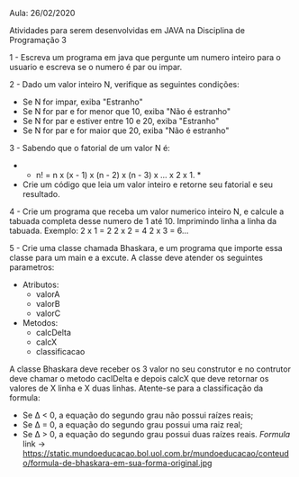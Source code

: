 Aula: 26/02/2020

Atividades para serem desenvolvidas em JAVA na Disciplina de Programação 3

1 - Escreva um programa em java que pergunte um numero inteiro para o usuario e escreva se o numero é par ou impar.

2 - Dado um valor inteiro N, verifique as seguintes condições: 
  - Se N for impar, exiba "Estranho" 
  - Se N for par e for menor que 10, exiba "Não é estranho" 
  - Se N for par e estiver entre 10 e 20, exiba "Estranho" 
  - Se N for par e for maior que 20, exiba "Não é estranho"

3 - Sabendo que o fatorial de um valor N é: 
- * n! = n x (x - 1) x (n - 2) x (n - 3) x ... x 2 x 1. *
- Crie um código que leia um valor inteiro e retorne seu fatorial e seu resultado.

4 - Crie um programa que receba um valor numerico inteiro N, e calcule a tabuada completa desse numero de 1 até 10. 
    Imprimindo linha a linha da tabuada. 
    Exemplo:
    2 x 1 = 2 
    2 x 2 = 4
    2 x 3 = 6...
    
5 - Crie uma classe chamada Bhaskara, e um programa que importe essa classe para um main e a excute. A classe deve atender os seguintes parametros:
  - Atributos:
    - valorA
    - valorB
    - valorC
  - Metodos:
    - calcDelta
    - calcX
    - classificacao
  
  A classe Bhaskara deve receber os 3 valor no seu construtor e no contrutor deve chamar o metodo caclDelta e depois calcX que deve retornar os valores de X linha e X duas linhas. Atente-se para a classificação da formula:
  - Se Δ < 0, a equação do segundo grau não possui raízes reais;
  - Se Δ = 0, a equação do segundo grau possui uma raiz real;
  - Se Δ > 0, a equação do segundo grau possui duas raízes reais.
  *Formula* link -> https://static.mundoeducacao.bol.uol.com.br/mundoeducacao/conteudo/formula-de-bhaskara-em-sua-forma-original.jpg  
  
    
    
